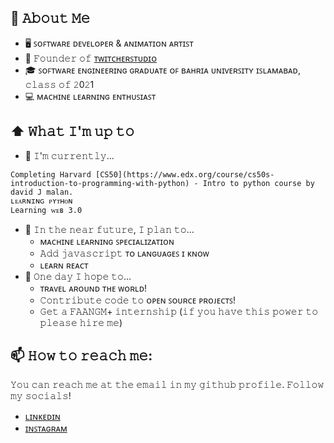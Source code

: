 

## :book: 𝙰𝚋𝚘𝚞𝚝 𝙼𝚎
- 🖥 ꜱᴏꜰᴛᴡᴀʀᴇ ᴅᴇᴠᴇʟᴏᴘᴇʀ & ᴀɴɪᴍᴀᴛɪᴏɴ ᴀʀᴛɪꜱᴛ
- 💼 𝙵𝚘𝚞𝚗𝚍𝚎𝚛 𝚘𝚏 [ᴛᴡɪᴛᴄʜᴇʀꜱᴛᴜᴅɪᴏ](https://www.instagram.com/twitcherstudio/)
- 🎓 ꜱᴏꜰᴛᴡᴀʀᴇ ᴇɴɢɪɴᴇᴇʀɪɴɢ ɢʀᴀᴅᴜᴀᴛᴇ ᴏꜰ ʙᴀʜʀɪᴀ ᴜɴɪᴠᴇʀꜱɪᴛʏ ɪꜱʟᴀᴍᴀʙᴀᴅ, 𝚌𝚕𝚊𝚜𝚜 𝚘𝚏 𝟸0𝟸1
- :computer:  ᴍᴀᴄʜɪɴᴇ ʟᴇᴀʀɴɪɴɢ ᴇɴᴛʜᴜꜱɪᴀꜱᴛ


## ⬆ 𝚆𝚑𝚊𝚝 𝙸'𝚖 𝚞𝚙 𝚝𝚘
- 🔨 𝙸'𝚖 𝚌𝚞𝚛𝚛𝚎𝚗𝚝𝚕𝚢...
```ʏᴀᴍʟ
Completing Harvard [CS50](https://www.edx.org/course/cs50s-introduction-to-programming-with-python) - Intro to python course by david J malan. 
ʟᴇᴀʀɴɪɴɢ ᴘʏᴛʜᴏɴ
Learning ᴡᴇʙ 3.0
```


- 🎯 𝙸𝚗 𝚝𝚑𝚎 𝚗𝚎𝚊𝚛 𝚏𝚞𝚝𝚞𝚛𝚎, 𝙸 𝚙𝚕𝚊𝚗 𝚝𝚘...
  - ᴍᴀᴄʜɪɴᴇ ʟᴇᴀʀɴɪɴɢ ꜱᴘᴇᴄɪᴀʟɪᴢᴀᴛɪᴏɴ
  - 𝙰𝚍𝚍 𝚓𝚊𝚟𝚊𝚜𝚌𝚛𝚒𝚙𝚝 ᴛᴏ ʟᴀɴɢᴜᴀɢᴇꜱ ɪ ᴋɴᴏᴡ
  - ʟᴇᴀʀɴ ʀᴇᴀᴄᴛ
- 🤞 𝙾𝚗𝚎 𝚍𝚊𝚢 𝙸 𝚑𝚘𝚙𝚎 𝚝𝚘...
	- ᴛʀᴀᴠᴇʟ ᴀʀᴏᴜɴᴅ ᴛʜᴇ ᴡᴏʀʟᴅ!
	- 𝙲𝚘𝚗𝚝𝚛𝚒𝚋𝚞𝚝𝚎 𝚌𝚘𝚍𝚎 𝚝𝚘 ᴏᴘᴇɴ ꜱᴏᴜʀᴄᴇ ᴘʀᴏᴊᴇᴄᴛꜱ!
	- 𝙶𝚎𝚝 𝚊 𝙵𝙰𝙰𝙽𝙶𝙼+ 𝚒𝚗𝚝𝚎𝚛𝚗𝚜𝚑𝚒𝚙 (𝚒𝚏 𝚢𝚘𝚞 𝚑𝚊𝚟𝚎 𝚝𝚑𝚒𝚜 𝚙𝚘𝚠𝚎𝚛 𝚝𝚘 𝚙𝚕𝚎𝚊𝚜𝚎 𝚑𝚒𝚛𝚎 𝚖𝚎)


## 📫 𝙷𝚘𝚠 𝚝𝚘 𝚛𝚎𝚊𝚌𝚑 𝚖𝚎:
𝚈𝚘𝚞 𝚌𝚊𝚗 𝚛𝚎𝚊𝚌𝚑 𝚖𝚎 𝚊𝚝 𝚝𝚑𝚎 𝚎𝚖𝚊𝚒𝚕 𝚒𝚗 𝚖𝚢 𝚐𝚒𝚝𝚑𝚞𝚋 𝚙𝚛𝚘𝚏𝚒𝚕𝚎. 𝙵𝚘𝚕𝚕𝚘𝚠 𝚖𝚢 𝚜𝚘𝚌𝚒𝚊𝚕𝚜!

* [ʟɪɴᴋᴇᴅɪɴ](https://ᴡᴡᴡ.ʟɪɴᴋᴇᴅɪɴ.ᴄᴏᴍ/ɪɴ/ᴍᴜʜᴀᴍᴍᴀᴅ-ɪʙʀᴀʜɪᴍ-967077155/)
* [ɪɴꜱᴛᴀɢʀᴀᴍ](https://ɪɴꜱᴛᴀɢʀᴀᴍ.ᴄᴏᴍ/ɪʙʀʜɪᴍQᴜʀᴇꜱʜᴀᴇ)
